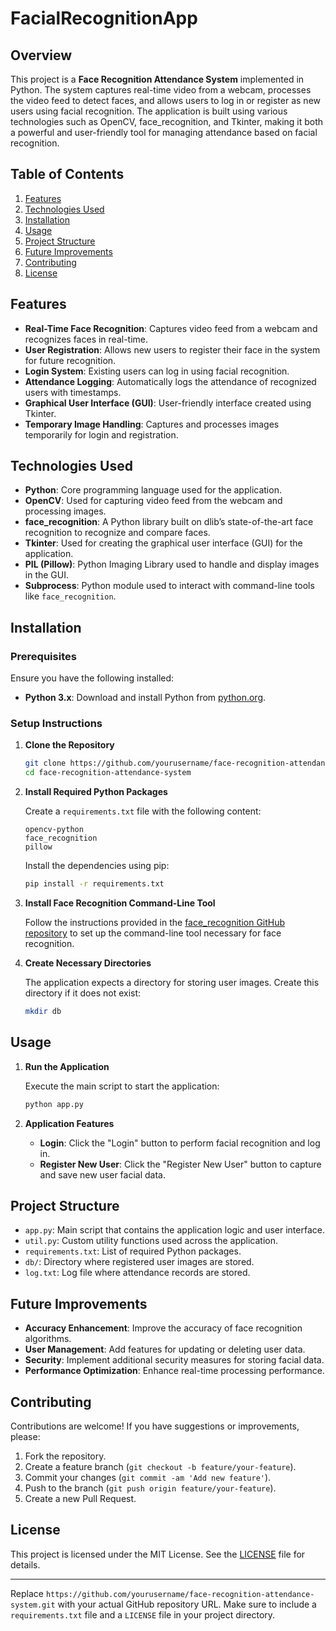 # FacialRecognitionApp

## Overview

This project is a **Face Recognition Attendance System** implemented in Python. The system captures real-time video from a webcam, processes the video feed to detect faces, and allows users to log in or register as new users using facial recognition. The application is built using various technologies such as OpenCV, face_recognition, and Tkinter, making it both a powerful and user-friendly tool for managing attendance based on facial recognition.

## Table of Contents

1. [Features](#features)
2. [Technologies Used](#technologies-used)
3. [Installation](#installation)
4. [Usage](#usage)
5. [Project Structure](#project-structure)
6. [Future Improvements](#future-improvements)
7. [Contributing](#contributing)
8. [License](#license)

## Features

- **Real-Time Face Recognition**: Captures video feed from a webcam and recognizes faces in real-time.
- **User Registration**: Allows new users to register their face in the system for future recognition.
- **Login System**: Existing users can log in using facial recognition.
- **Attendance Logging**: Automatically logs the attendance of recognized users with timestamps.
- **Graphical User Interface (GUI)**: User-friendly interface created using Tkinter.
- **Temporary Image Handling**: Captures and processes images temporarily for login and registration.

## Technologies Used

- **Python**: Core programming language used for the application.
- **OpenCV**: Used for capturing video feed from the webcam and processing images.
- **face_recognition**: A Python library built on dlib’s state-of-the-art face recognition to recognize and compare faces.
- **Tkinter**: Used for creating the graphical user interface (GUI) for the application.
- **PIL (Pillow)**: Python Imaging Library used to handle and display images in the GUI.
- **Subprocess**: Python module used to interact with command-line tools like `face_recognition`.

## Installation

### Prerequisites

Ensure you have the following installed:

- **Python 3.x**: Download and install Python from [python.org](https://www.python.org/downloads/).

### Setup Instructions

1. **Clone the Repository**

   ```bash
   git clone https://github.com/yourusername/face-recognition-attendance-system.git
   cd face-recognition-attendance-system
   ```

2. **Install Required Python Packages**

   Create a `requirements.txt` file with the following content:

   ```
   opencv-python
   face_recognition
   pillow
   ```

   Install the dependencies using pip:

   ```bash
   pip install -r requirements.txt
   ```

3. **Install Face Recognition Command-Line Tool**

   Follow the instructions provided in the [face_recognition GitHub repository](https://github.com/ageitgey/face_recognition#installation) to set up the command-line tool necessary for face recognition.

4. **Create Necessary Directories**

   The application expects a directory for storing user images. Create this directory if it does not exist:

   ```bash
   mkdir db
   ```

## Usage

1. **Run the Application**

   Execute the main script to start the application:

   ```bash
   python app.py
   ```

2. **Application Features**

   - **Login**: Click the "Login" button to perform facial recognition and log in.
   - **Register New User**: Click the "Register New User" button to capture and save new user facial data.

## Project Structure

- `app.py`: Main script that contains the application logic and user interface.
- `util.py`: Custom utility functions used across the application.
- `requirements.txt`: List of required Python packages.
- `db/`: Directory where registered user images are stored.
- `log.txt`: Log file where attendance records are stored.

## Future Improvements

- **Accuracy Enhancement**: Improve the accuracy of face recognition algorithms.
- **User Management**: Add features for updating or deleting user data.
- **Security**: Implement additional security measures for storing facial data.
- **Performance Optimization**: Enhance real-time processing performance.

## Contributing

Contributions are welcome! If you have suggestions or improvements, please:

1. Fork the repository.
2. Create a feature branch (`git checkout -b feature/your-feature`).
3. Commit your changes (`git commit -am 'Add new feature'`).
4. Push to the branch (`git push origin feature/your-feature`).
5. Create a new Pull Request.

## License

This project is licensed under the MIT License. See the [LICENSE](LICENSE) file for details.

---

Replace `https://github.com/yourusername/face-recognition-attendance-system.git` with your actual GitHub repository URL. Make sure to include a `requirements.txt` file and a `LICENSE` file in your project directory.

